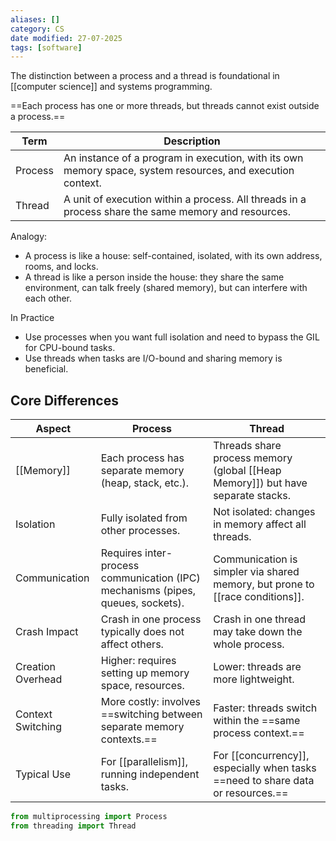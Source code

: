 ```yaml
---
aliases: []
category: CS
date modified: 27-07-2025
tags: [software]
---
```

The distinction between a process and a thread is foundational in [[computer science]] and systems programming. 

==Each process has one or more threads, but threads cannot exist outside a process.==

| Term        | Description                                                                                                                |
| ----------- | -------------------------------------------------------------------------------------------------------------------------- |
| Process | An instance of a program in execution, with its own memory space, system resources, and execution context. |
| Thread  | A unit of execution within a process. All threads in a process share the same memory and resources.                |
Analogy:
* A process is like a house: self-contained, isolated, with its own address, rooms, and locks.
* A thread is like a person inside the house: they share the same environment, can talk freely (shared memory), but can interfere with each other.

In Practice
* Use processes when you want full isolation and need to bypass the GIL for CPU-bound tasks.
* Use threads when tasks are I/O-bound and sharing memory is beneficial.
## Core Differences

| Aspect            | Process                                                                         | Thread                                                                          |
| ----------------- | ------------------------------------------------------------------------------- | ------------------------------------------------------------------------------- |
| [[Memory]]        | Each process has separate memory (heap, stack, etc.).                           | Threads share process memory (global [[Heap Memory]]) but have separate stacks.        |
| Isolation         | Fully isolated from other processes.                                            | Not isolated: changes in memory affect all threads.                             |
| Communication     | Requires inter-process communication (IPC) mechanisms (pipes, queues, sockets). | Communication is simpler via shared memory, but prone to [[race conditions]].   |
| Crash Impact      | Crash in one process typically does not affect others.                          | Crash in one thread may take down the whole process.                            |
| Creation Overhead | Higher: requires setting up memory space, resources.                            | Lower: threads are more lightweight.                                            |
| Context Switching | More costly: involves ==switching between separate memory contexts.==           | Faster: threads switch within the ==same process context.==                     |
| Typical Use       | For [[parallelism]], running independent tasks.                                 | For [[concurrency]], especially when tasks ==need to share data or resources.== |


```python
from multiprocessing import Process
from threading import Thread
```
